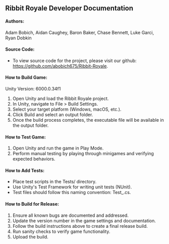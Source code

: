 ## Ribbit Royale Developer Documentation
#### Authors:
Adam Bobich, Aidan Caughey, Baron Baker, Chase Bennett, Luke Garci, Ryan Dobkin
#### Source Code:
  - To view source code for the project, please visit our github: https://github.com/abobich675/Ribbit-Royale.
#### How to Build Game:
  Unity Version: 6000.0.34f1
  1. Open Unity and load the Ribbit Royale project.
  2. In Unity, navigate to File > Build Settings.
  3. Select your target platform (Windows, macOS, etc.).
  4. Click Build and select an output folder.
  5. Once the build process completes, the executable file will be available in the output folder.
#### How to Test Game:
  1. Open Unity and run the game in Play Mode.
  2. Perform manual testing by playing through minigames and verifying expected behaviors.
#### How to Add Tests:
  - Place test scripts in the Tests/ directory.
  - Use Unity's Test Framework for writing unit tests (NUnit).
  - Test files should follow this naming convention: Test_<Feature>.cs.
#### How to Build for Release:
  1. Ensure all known bugs are documented and addressed.
  2. Update the version number in the game settings and documentation.
  3. Follow the build instructions above to create a final release build.
  4. Run sanity checks to verify game functionality.
  5. Upload the build.
